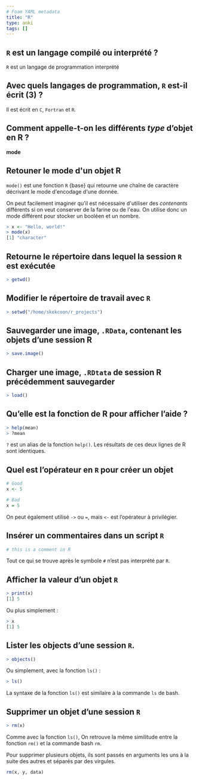 ```yaml
---
# Foam YAML metadata
title: "R"
type: anki
tags: []
---
```


## `R` est un langage compilé ou interprété ?

`R` est un langage de programmation interprété

## Avec quels langages de programmation, `R` est-il écrit (3) ?

Il est écrit en `C`, `Fortran` et `R`.

## Comment appelle-t-on les différents _type_ d’objet en R ?

**mode**

## Retouner le **mode** d'un objet R

`mode()` est une fonction `R` {base} qui retourne une chaîne de caractère
décrivant le mode d'encodage d'une donnée.

On peut facilement imaginer qu'il est nécessaire d'utiliser des _contenants_
différents si on veut conserver de la farine ou de l'eau. On utilise donc un
mode différent pour stocker un booléen et un nombre.

```r
> x <- "Hello, world!"
> mode(x)
[1] "character"
```

## Retourne le répertoire dans lequel la session `R` est exécutée

```r
> getwd()
```

## Modifier le répertoire de travail avec `R`

```r
> setwd("/home/skekcoon/r_projects")
```

## Sauvegarder une image, `.RData`, contenant les objets d’une session R

```r
> save.image()
```

## Charger une image, `.RDtata` de session R précédemment sauvegarder

```r
> load()
```

## Qu’elle est la fonction de R pour afficher l’aide ?

```r
> help(mean)
> ?mean
```

`?` est un alias de la fonction `help()`. Les résultats de ces deux lignes de R
sont identiques.

## Quel est l’opérateur en `R` pour créer un objet

```r
# Good
x <- 5

# Bad
x = 5
```

On peut également utilisé `->` ou `=`, mais `<-` est l’opérateur à privilégier.

## Insérer un commentaires dans un script `R`

```r
# this is a comment in R
```

Tout ce qui se trouve après le symbole `#` n’est pas interprété par `R`.

## Afficher la valeur d’un objet `R`

```r
> print(x)
[1] 5
```

Ou plus simplement :

```r
> x
[1] 5
```

## Lister les objects d’une session `R`.

```r
> objects()
```

Ou simplement, avec la fonction `ls()` :

```r
> ls()
```

La syntaxe de la fonction `ls()` est similaire à la commande `ls` de bash.

## Supprimer un objet d’une session `R`

```r
> rm(x)
```

Comme avec la fonction `ls()`, On retrouve la même similitude entre la fonction
`rm()` et la commande bash `rm`.

Pour supprimer plusieurs objets, ils sont passés en arguments les uns à la suite
des autres et séparés par des virgules.

```r
rm(x, y, data)
```
